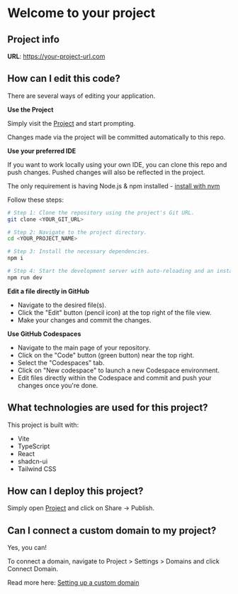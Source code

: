 # Welcome to your project

## Project info

**URL**: https://your-project-url.com

## How can I edit this code?

There are several ways of editing your application.

**Use the Project**

Simply visit the [Project](https://your-project-url.com) and start prompting.

Changes made via the project will be committed automatically to this repo.

**Use your preferred IDE**

If you want to work locally using your own IDE, you can clone this repo and push changes. Pushed changes will also be reflected in the project.

The only requirement is having Node.js & npm installed - [install with nvm](https://github.com/nvm-sh/nvm#installing-and-updating)

Follow these steps:

```sh
# Step 1: Clone the repository using the project's Git URL.
git clone <YOUR_GIT_URL>

# Step 2: Navigate to the project directory.
cd <YOUR_PROJECT_NAME>

# Step 3: Install the necessary dependencies.
npm i

# Step 4: Start the development server with auto-reloading and an instant preview.
npm run dev
```

**Edit a file directly in GitHub**

- Navigate to the desired file(s).
- Click the "Edit" button (pencil icon) at the top right of the file view.
- Make your changes and commit the changes.

**Use GitHub Codespaces**

- Navigate to the main page of your repository.
- Click on the "Code" button (green button) near the top right.
- Select the "Codespaces" tab.
- Click on "New codespace" to launch a new Codespace environment.
- Edit files directly within the Codespace and commit and push your changes once you're done.

## What technologies are used for this project?

This project is built with:

- Vite
- TypeScript
- React
- shadcn-ui
- Tailwind CSS

## How can I deploy this project?

Simply open [Project](https://your-project-url.com) and click on Share -> Publish.

## Can I connect a custom domain to my project?

Yes, you can!

To connect a domain, navigate to Project > Settings > Domains and click Connect Domain.

Read more here: [Setting up a custom domain](https://docs.your-project-url.com/tips-tricks/custom-domain#step-by-step-guide)
